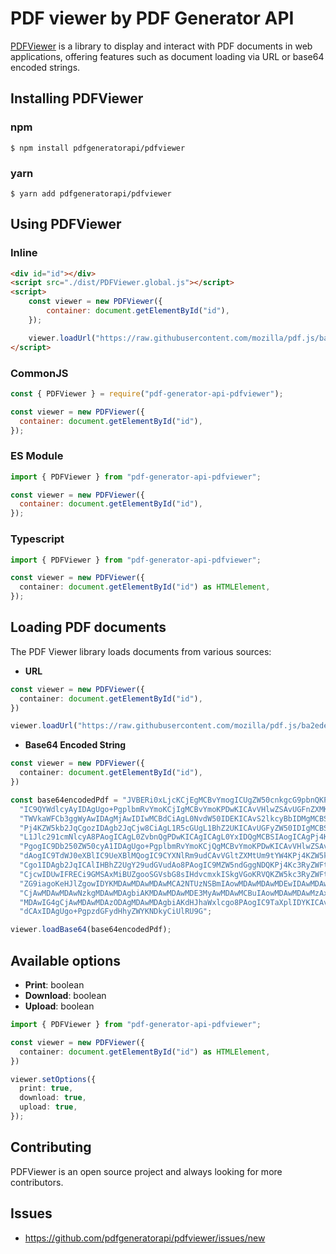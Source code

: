 # PDF viewer by PDF Generator API

[PDFViewer](http://pdfviewer.com/) is a library to display and interact with PDF documents in web applications, 
offering features such as document loading via URL or base64 encoded strings.

## Installing PDFViewer

### npm
    $ npm install pdfgeneratorapi/pdfviewer
### yarn
    $ yarn add pdfgeneratorapi/pdfviewer

## Using PDFViewer

### Inline

```html
<div id="id"></div>
<script src="./dist/PDFViewer.global.js"></script>
<script>
    const viewer = new PDFViewer({
        container: document.getElementById("id"),
    });

    viewer.loadUrl("https://raw.githubusercontent.com/mozilla/pdf.js/ba2edeae/examples/learning/helloworld.pdf");
</script>
```

### CommonJS

```javascript
const { PDFViewer } = require("pdf-generator-api-pdfviewer");

const viewer = new PDFViewer({
  container: document.getElementById("id"),
});
```

### ES Module

```javascript
import { PDFViewer } from "pdf-generator-api-pdfviewer";

const viewer = new PDFViewer({
  container: document.getElementById("id"),
});
```

### Typescript

```typescript
import { PDFViewer } from "pdf-generator-api-pdfviewer";

const viewer = new PDFViewer({
  container: document.getElementById("id") as HTMLElement,
});
```

## Loading PDF documents

The PDF Viewer library loads documents from various sources:

+ **URL**

```typescript
const viewer = new PDFViewer({
  container: document.getElementById("id"),
})

viewer.loadUrl("https://raw.githubusercontent.com/mozilla/pdf.js/ba2edeae/examples/learning/helloworld.pdf");
```

+ **Base64 Encoded String**

```typescript
const viewer = new PDFViewer({
  container: document.getElementById("id"),
})

const base64encodedPdf = "JVBERi0xLjcKCjEgMCBvYmogICUgZW50cnkgcG9pbnQKPDwKICAvVHlwZSAvQ2F0YWxvZwog" +
  "IC9QYWdlcyAyIDAgUgo+PgplbmRvYmoKCjIgMCBvYmoKPDwKICAvVHlwZSAvUGFnZXMKICAv" +
  "TWVkaWFCb3ggWyAwIDAgMjAwIDIwMCBdCiAgL0NvdW50IDEKICAvS2lkcyBbIDMgMCBSIF0K" +
  "Pj4KZW5kb2JqCgozIDAgb2JqCjw8CiAgL1R5cGUgL1BhZ2UKICAvUGFyZW50IDIgMCBSCiAg" +
  "L1Jlc291cmNlcyA8PAogICAgL0ZvbnQgPDwKICAgICAgL0YxIDQgMCBSIAogICAgPj4KICA+" +
  "PgogIC9Db250ZW50cyA1IDAgUgo+PgplbmRvYmoKCjQgMCBvYmoKPDwKICAvVHlwZSAvRm9u" +
  "dAogIC9TdWJ0eXBlIC9UeXBlMQogIC9CYXNlRm9udCAvVGltZXMtUm9tYW4KPj4KZW5kb2Jq" +
  "Cgo1IDAgb2JqICAlIHBhZ2UgY29udGVudAo8PAogIC9MZW5ndGggNDQKPj4Kc3RyZWFtCkJU" +
  "CjcwIDUwIFRECi9GMSAxMiBUZgooSGVsbG8sIHdvcmxkISkgVGoKRVQKZW5kc3RyZWFtCmVu" +
  "ZG9iagoKeHJlZgowIDYKMDAwMDAwMDAwMCA2NTUzNSBmIAowMDAwMDAwMDEwIDAwMDAwIG4g" +
  "CjAwMDAwMDAwNzkgMDAwMDAgbiAKMDAwMDAwMDE3MyAwMDAwMCBuIAowMDAwMDAwMzAxIDAw" +
  "MDAwIG4gCjAwMDAwMDAzODAgMDAwMDAgbiAKdHJhaWxlcgo8PAogIC9TaXplIDYKICAvUm9v" +
  "dCAxIDAgUgo+PgpzdGFydHhyZWYKNDkyCiUlRU9G";

viewer.loadBase64(base64encodedPdf);
```

## Available options
- **Print**: boolean
- **Download**: boolean
- **Upload**: boolean

```typescript
import { PDFViewer } from "pdf-generator-api-pdfviewer";

const viewer = new PDFViewer({
  container: document.getElementById("id") as HTMLElement,
})

viewer.setOptions({
  print: true,
  download: true,
  upload: true,
});
```

## Contributing

PDFViewer is an open source project and always looking for more contributors.

## Issues

+ https://github.com/pdfgeneratorapi/pdfviewer/issues/new

